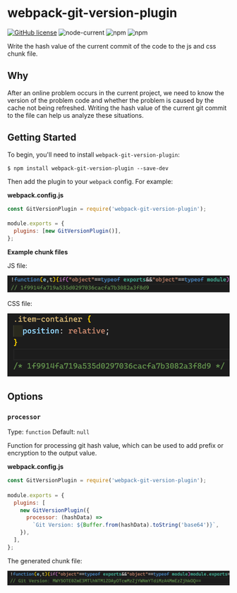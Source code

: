 # webpack-git-version-plugin

[![GitHub license](https://img.shields.io/github/license/duanzheng/webpack-git-version-plugin)](https://github.com/duanzheng/webpack-git-version-plugin/blob/master/LICENSE)
![node-current](https://img.shields.io/node/v/webpack-git-version-plugin)
![npm](https://img.shields.io/npm/v/webpack-git-version-plugin)
![npm](https://img.shields.io/npm/dw/webpack-git-version-plugin)

Write the hash value of the current commit of the code to the js and css chunk file.

## Why

After an online problem occurs in the current project, we need to know the version of the problem code and whether the problem is caused by the cache not being refreshed. Writing the hash value of the current git commit to the file can help us analyze these situations.

## Getting Started

To begin, you'll need to install `webpack-git-version-plugin`:

```shell
$ npm install webpack-git-version-plugin --save-dev
```

Then add the plugin to your `webpack` config. For example:

**webpack.config.js**

```javascript
const GitVersionPlugin = require('webpack-git-version-plugin');

module.exports = {
  plugins: [new GitVersionPlugin()],
};
```

**Example chunk files**

JS file:

![image-20200701224226315](./assets/image-20200701224226315.png)

CSS file:

![image-20200701224252835](./assets/image-20200701224252835.png)

## Options

### `processor`

Type: `function` Default: `null`

Function for processing git hash value, which can be used to add prefix or encryption to the output value.

**webpack.config.js**

```javascript
const GitVersionPlugin = require('webpack-git-version-plugin');

module.exports = {
  plugins: [
    new GitVersionPlugin({
      processor: (hashData) =>
        `Git Version: ${Buffer.from(hashData).toString('base64')}`,
    }),
  ],
};
```

The generated chunk file:

![image-20200701223133349](./assets/image-20200701223133349.png)
